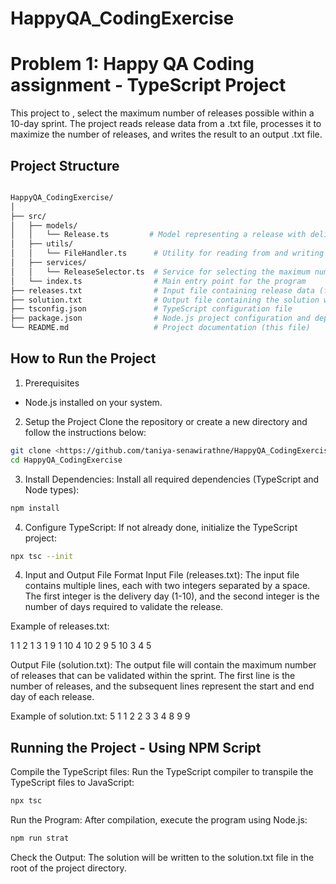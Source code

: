 # HappyQA_CodingExercise

# Problem 1: Happy QA Coding assignment - TypeScript Project

This project to , select the maximum number of releases possible within a 10-day sprint. The project reads release data from a .txt file, processes it to maximize the number of releases, and writes the result to an output .txt file.

## Project Structure

```bash

HappyQA_CodingExercise/
│
├── src/
│   ├── models/
│   │   └── Release.ts         # Model representing a release with delivery day and duration
│   ├── utils/
│   │   └── FileHandler.ts      # Utility for reading from and writing to .txt files
│   ├── services/
│   │   └── ReleaseSelector.ts  # Service for selecting the maximum number of releases
│   └── index.ts                # Main entry point for the program
├── releases.txt                # Input file containing release data (format: <delivery day> <duration>)
├── solution.txt                # Output file containing the solution with the max number of releases
├── tsconfig.json               # TypeScript configuration file
├── package.json                # Node.js project configuration and dependencies
└── README.md                   # Project documentation (this file)
```
## How to Run the Project
1. Prerequisites
 - Node.js installed on your system.

2. Setup the Project
Clone the repository or create a new directory and follow the instructions below:
```bash
git clone <https://github.com/taniya-senawirathne/HappyQA_CodingExercise.git>
cd HappyQA_CodingExercise
```
3. Install Dependencies: Install all required dependencies (TypeScript and Node types):
```bash
npm install
```

4. Configure TypeScript: If not already done, initialize the TypeScript project:
```bash
npx tsc --init
```
4. Input and Output File Format
Input File (releases.txt): The input file contains multiple lines, each with two integers separated by a space. The first integer is the delivery day (1-10), and the second integer is the number of days required to validate the release.

Example of releases.txt:

1 1
2 1
3 1
9 1
10 4
10 2
9 5
10 3
4 5

Output File (solution.txt): The output file will contain the maximum number of releases that can be validated within the sprint. The first line is the number of releases, and the subsequent lines represent the start and end day of each release.

Example of solution.txt:
5
1 1
2 2
3 3
4 8
9 9

## Running the Project - Using NPM Script
Compile the TypeScript files: Run the TypeScript compiler to transpile the TypeScript files to JavaScript:
```bash
npx tsc
```
Run the Program: After compilation, execute the program using Node.js:
```bash
npm run strat
```
Check the Output: The solution will be written to the solution.txt file in the root of the project directory.

